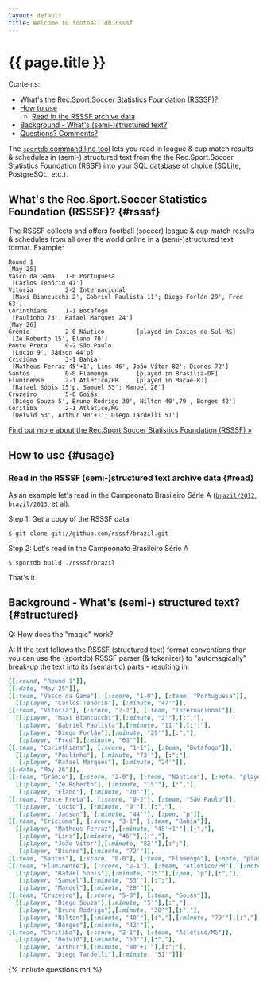 ```yaml
---
layout: default
title: Welcome to football.db.rsssf
---
```


# {{ page.title }}

<div class="toc" markdown="1">
Contents:

* [What's the Rec.Sport.Soccer Statistics Foundation (RSSSF)?](#rsssf)
* [How to use](#usage)
    * [Read in the RSSSF archive data](#read)
* [Background - What's (semi-)structured text?](#structured) 
* [Questions? Comments?](#questions)
</div>


The [`sportdb` command line tool](https://github.com/sportdb) lets you
read in  league & cup match results & schedules in (semi-) structured text
from the the Rec.Sport.Soccer Statistics Foundation (RSSF)
into your SQL database of choice (SQLite, PostgreSQL, etc.).



## What's the Rec.Sport.Soccer Statistics Foundation (RSSSF)?    {#rsssf}

The RSSSF collects and offers football (soccer) league & cup match results & schedules
from all over the world online in a (semi-)structured text format. Example:

```
Round 1
[May 25]
Vasco da Gama   1-0 Portuguesa
 [Carlos Tenório 47']
Vitória         2-2 Internacional
 [Maxi Biancucchi 2', Gabriel Paulista 11'; Diego Forlán 29', Fred 63']
Corinthians     1-1 Botafogo
 [Paulinho 73'; Rafael Marques 24']
[May 26]
Grêmio          2-0 Náutico         [played in Caxias do Sul-RS]
 [Zé Roberto 15', Elano 70']
Ponte Preta     0-2 São Paulo
 [Lúcio 9', Jádson 44'p]
Criciúma        3-1 Bahia
 [Matheus Ferraz 45'+1', Lins 46', João Vítor 82'; Diones 72']
Santos          0-0 Flamengo        [played in Brasília-DF]
Fluminense      2-1 Atlético/PR     [played in Macaé-RJ]
 [Rafael Sóbis 15'p, Samuel 53'; Manoel 28']
Cruzeiro        5-0 Goiás
 [Diego Souza 5', Bruno Rodrigo 30', Nílton 40',79', Borges 42']
Coritiba        2-1 Atlético/MG
 [Deivid 53', Arthur 90'+1'; Diego Tardelli 51']
```

[Find out more about the Rec.Sport.Soccer Statistics Foundation (RSSSF) »](http://www.rsssf.com)




## How to use  {#usage}

### Read in the RSSSF (semi-)structured text archive data   {#read}

As an example let's read in the Campeonato Brasileiro Série A
([`brazil/2012`](https://github.com/rsssf/brazil/blob/master/2012),
[`brazil/2013`](https://github.com/rsssf/brazil/blob/master/2013), et al).


Step 1: Get a copy of the RSSSF data

    $ git clone git://github.com/rsssf/brazil.git

Step 2: Let's read in the Campeonato Brasileiro Série A

    $ sportdb build ./rsssf/brazil


That's it.

<!--
Note: Before loading RSSSF archive data you will need to add a configuration file
listing all football clubs / teams included in the league.
See the Campeonato Brasileiro Série A
([`brazil/2012/seriea.yml`](https://github.com/rsssf/brazil/blob/master/2012/seriea.yml),
[`brazil/2013/seriea.yml`](https://github.com/rsssf/brazil/blob/master/2013/seriea.yml))
as an example.
-->



## Background - What's (semi-) structured text?    {#structured}

Q: How does the "magic" work? 

A: If the text follows the RSSSF (structured text) format conventions than you can use
the (sportdb) RSSSF parser (& tokenizer) to "automagically" break-up the text into its (semantic) parts - resulting in:

``` ruby
[[:round, "Round 1"]],
[[:date, "May 25"]],
[[:team, "Vasco da Gama"], [:score, "1-0"], [:team, "Portuguesa"]],
  [[:player, "Carlos Tenório"], [:minute, "47'"]],
[[:team, "Vitória"], [:score, "2-2"], [:team, "Internacional"]],
  [[:player, "Maxi Biancucchi"],[:minute, "2'"],[:","],
   [:player, "Gabriel Paulista"],[:minute, "11'"],[:";"],
   [:player, "Diego Forlán"],[:minute, "29'"],[:","],
   [:player, "Fred"],[:minute, "63'"]],
[[:team, "Corinthians"], [:score, "1-1"], [:team, "Botafogo"]],
  [[:player, "Paulinho"], [:minute, "73'"], [:";"], 
   [:player, "Rafael Marques"], [:minute, "24'"]],
[[:date, "May 26"]],
[[:team, "Grêmio"], [:score, "2-0"], [:team, "Náutico"], [:note, "played in Caxias do Sul-RS"]],
  [[:player, "Zé Roberto"], [:minute, "15'"], [:","], 
   [:player, "Elano"], [:minute, "70'"]],
[[:team, "Ponte Preta"], [:score, "0-2"], [:team, "São Paulo"]],
  [[:player, "Lúcio"], [:minute, "9'"], [:","], 
   [:player, "Jádson"], [:minute, "44'"], [:pen, "p"]],
[[:team, "Criciúma"], [:score, "3-1"], [:team, "Bahia"]],
  [[:player, "Matheus Ferraz"],[:minute, "45'+1'"],[:","],
   [:player, "Lins"],[:minute, "46'"],[:","],
   [:player, "João Vítor"],[:minute, "82'"],[:";"],
   [:player, "Diones"],[:minute, "72'"]],
[[:team, "Santos"], [:score, "0-0"], [:team, "Flamengo"], [:note, "played in Brasília-DF"]],
[[:team, "Fluminense"], [:score, "2-1"], [:team, "Atlético/PR"], [:note, "played in Macaé-RJ"]],
  [[:player, "Rafael Sóbis"],[:minute, "15'"],[:pen, "p"],[:","],
   [:player, "Samuel"],[:minute, "53'"],[:";"],
   [:player, "Manoel"],[:minute, "28'"]],
[[:team, "Cruzeiro"], [:score, "5-0"], [:team, "Goiás"]],
  [[:player, "Diego Souza"],[:minute, "5'"],[:","],
   [:player, "Bruno Rodrigo"],[:minute, "30'"],[:","],
   [:player, "Nílton"],[:minute, "40'"],[:","],[:minute, "79'"],[:","],
   [:player, "Borges"],[:minute, "42'"]],
[[:team, "Coritiba"], [:score, "2-1"], [:team, "Atlético/MG"]],
  [[:player, "Deivid"],[:minute, "53'"],[:","],
   [:player, "Arthur"],[:minute, "90'+1'"],[:";"],
   [:player, "Diego Tardelli"],[:minute, "51'"]]] 
```



{% include questions.md %}
